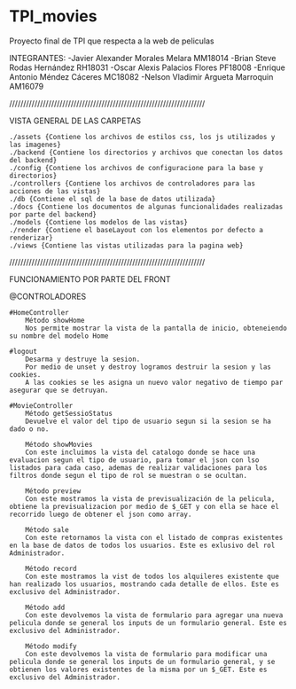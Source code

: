 # TPI_movies
Proyecto final de TPI que respecta a la web de peliculas

INTEGRANTES:
    -Javier Alexander Morales Melara MM18014
    -Brian Steve Rodas Hernández RH18031
    -Oscar Alexis Palacios Flores PF18008
    -Enrique Antonio Méndez Cáceres MC18082
    -Nelson Vladimir Argueta Marroquin AM16079




//////////////////////////////////////////////////////////////////////

VISTA GENERAL DE LAS CARPETAS

    ./assets {Contiene los archivos de estilos css, los js utilizados y las imagenes}
    ./backend {Contiene los directorios y archivos que conectan los datos del backend}
    ./config {Contiene los archivos de configuracione para la base y directorios}
    ./controllers {Contiene los archivos de controladores para las acciones de las vistas}
    ./db {Contiene el sql de la base de datos utilizada}
    ./docs {Contiene los documentos de algunas funcionalidades realizadas por parte del backend}
    ./models {Contiene los modelos de las vistas}
    ./render {Contiene el baseLayout con los elementos por defecto a renderizar}
    ./views {Contiene las vistas utilizadas para la pagina web}




//////////////////////////////////////////////////////////////////////

FUNCIONAMIENTO POR PARTE DEL FRONT

@CONTROLADORES

    #HomeController
        Método showHome
        Nos permite mostrar la vista de la pantalla de inicio, obteneiendo su nombre del modelo Home

    #logout
        Desarma y destruye la sesion.
        Por medio de unset y destroy logramos destruir la sesion y las cookies.
        A las cookies se les asigna un nuevo valor negativo de tiempo par asegurar que se detruyan.

    #MovieController
        Método getSessioStatus
        Devuelve el valor del tipo de usuario segun si la sesion se ha dado o no.

        Método showMovies
        Con este incluimos la vista del catalogo donde se hace una evaluacion segun el tipo de usuario, para tomar el json con lso listados para cada caso, ademas de realizar validaciones para los filtros donde segun el tipo de rol se muestran o se ocultan.

        Método preview
        Con este mostramos la vista de previsualización de la pelicula, obtiene la previsualizacion por medio de $_GET y con ella se hace el recorrido luego de obtener el json como array.

        Método sale
        Con este retornamos la vista con el listado de compras existentes en la base de datos de todos los usuarios. Este es exlusivo del rol Administrador.

        Método record
        Con este mostramos la vist de todos los alquileres existente que han realizado los usuarios, mostrando cada detalle de ellos. Este es exclusivo del Administrador.

        Método add
        Con este devolvemos la vista de formulario para agregar una nueva pelicula donde se general los inputs de un formulario general. Este es exclusivo del Administrador.

        Método modify
        Con este devolvemos la vista de formulario para modificar una pelicula donde se general los inputs de un formulario general, y se obtienen los valores existentes de la misma por un $_GET. Este es exclusivo del Administrador.